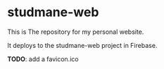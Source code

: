 # studmane-web
This is The repository for my personal website.

It deploys to the studmane-web project in Firebase.

**TODO**: add a favicon.ico